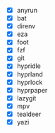 - [x] anyrun
- [x] bat
- [x] direnv
- [x] eza
- [x] foot
- [x] fzf
- [x] git
- [x] hypridle
- [x] hyprland
- [x] hyprlock
- [x] hyprpaper
- [x] lazygit
- [x] mpv
- [x] tealdeer
- [x] yazi